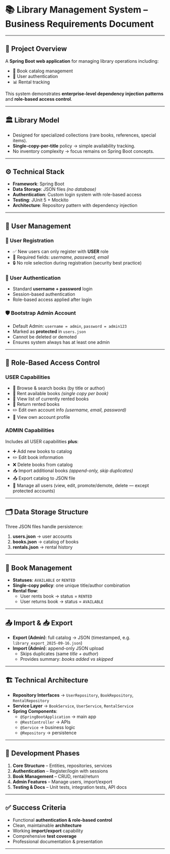 # 📚 Library Management System – Business Requirements Document

---

## 🔎 Project Overview
A **Spring Boot web application** for managing library operations including:  
- 📖 Book catalog management  
- 👤 User authentication  
- 📊 Rental tracking  

This system demonstrates **enterprise-level dependency injection patterns** and **role-based access control**.

---

## 🏛️ Library Model
- Designed for specialized collections (rare books, references, special items).  
- **Single-copy-per-title** policy → simple availability tracking.  
- No inventory complexity → focus remains on Spring Boot concepts.

---

## ⚙️ Technical Stack
- **Framework**: Spring Boot  
- **Data Storage**: JSON files *(no database)*  
- **Authentication**: Custom login system with role-based access  
- **Testing**: JUnit 5 + Mockito  
- **Architecture**: Repository pattern with dependency injection  

---

## 👥 User Management

### 👤 User Registration
- ✅ New users can only register with **USER** role  
- 📧 Required fields: *username, password, email*  
- 🔒 No role selection during registration (security best practice)  

### 🔑 User Authentication
- Standard **username + password** login  
- Session-based authentication  
- Role-based access applied after login  

### 🛡️ Bootstrap Admin Account
- Default Admin: `username = admin`, `password = admin123`  
- Marked as **protected** in `users.json`  
- Cannot be deleted or demoted  
- Ensures system always has at least one admin  

---

## 🔐 Role-Based Access Control

### USER Capabilities
- 🔎 Browse & search books (by title or author)  
- 📖 Rent available books *(single copy per book)*  
- 📂 View list of currently rented books  
- 🔄 Return rented books  
- ✏️ Edit own account info *(username, email, password)*  
- 👀 View own account profile  

### ADMIN Capabilities
Includes all USER capabilities **plus**:  
- ➕ Add new books to catalog  
- ✏️ Edit book information  
- ❌ Delete books from catalog  
- 📥 Import additional books *(append-only, skip duplicates)*  
- 📤 Export catalog to JSON file  
- 👥 Manage all users (view, edit, promote/demote, delete — except protected accounts)  

---

## 🗂️ Data Storage Structure
Three JSON files handle persistence:  

1. **users.json** → user accounts  
2. **books.json** → catalog of books  
3. **rentals.json** → rental history  

---

## 📖 Book Management

- **Statuses**: `AVAILABLE` or `RENTED`  
- **Single-copy policy**: one unique title/author combination  
- **Rental flow**:  
  - User rents book → status = `RENTED`  
  - User returns book → status = `AVAILABLE`  

---

## 📤 Import & 📥 Export

- **Export (Admin)**: full catalog → JSON (timestamped, e.g. `library_export_2025-09-16.json`)  
- **Import (Admin)**: append-only JSON upload  
  - Skips duplicates (same *title + author*)  
  - Provides summary: *books added vs skipped*  

---

## 🏗️ Technical Architecture

- **Repository Interfaces** → `UserRepository`, `BookRepository`, `RentalRepository`  
- **Service Layer** → `BookService`, `UserService`, `RentalService`  
- **Spring Components**:  
  - `@SpringBootApplication` → main app  
  - `@RestController` → APIs  
  - `@Service` → business logic  
  - `@Repository` → persistence  

---

## 📅 Development Phases

1. **Core Structure** – Entities, repositories, services  
2. **Authentication** – Register/login with sessions  
3. **Book Management** – CRUD, rental/return  
4. **Admin Features** – Manage users, import/export  
5. **Testing & Docs** – Unit tests, integration tests, API docs  

---

## ✅ Success Criteria
- Functional **authentication & role-based control**  
- Clean, maintainable **architecture**  
- Working **import/export** capability  
- Comprehensive **test coverage**  
- Professional documentation & presentation  

---
